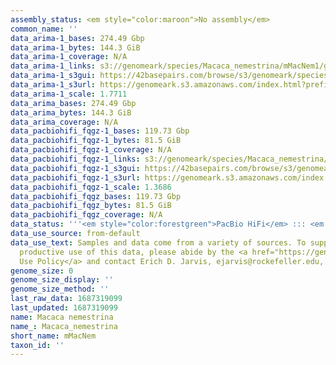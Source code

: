 ```yaml
---
assembly_status: <em style="color:maroon">No assembly</em>
common_name: ''
data_arima-1_bases: 274.49 Gbp
data_arima-1_bytes: 144.3 GiB
data_arima-1_coverage: N/A
data_arima-1_links: s3://genomeark/species/Macaca_nemestrina/mMacNem1/genomic_data/arima/<br>
data_arima-1_s3gui: https://42basepairs.com/browse/s3/genomeark/species/Macaca_nemestrina/mMacNem1/genomic_data/arima/
data_arima-1_s3url: https://genomeark.s3.amazonaws.com/index.html?prefix=species/Macaca_nemestrina/mMacNem1/genomic_data/arima/
data_arima-1_scale: 1.7711
data_arima_bases: 274.49 Gbp
data_arima_bytes: 144.3 GiB
data_arima_coverage: N/A
data_pacbiohifi_fqgz-1_bases: 119.73 Gbp
data_pacbiohifi_fqgz-1_bytes: 81.5 GiB
data_pacbiohifi_fqgz-1_coverage: N/A
data_pacbiohifi_fqgz-1_links: s3://genomeark/species/Macaca_nemestrina/mMacNem1/genomic_data/pacbio_hifi/<br>
data_pacbiohifi_fqgz-1_s3gui: https://42basepairs.com/browse/s3/genomeark/species/Macaca_nemestrina/mMacNem1/genomic_data/pacbio_hifi/
data_pacbiohifi_fqgz-1_s3url: https://genomeark.s3.amazonaws.com/index.html?prefix=species/Macaca_nemestrina/mMacNem1/genomic_data/pacbio_hifi/
data_pacbiohifi_fqgz-1_scale: 1.3686
data_pacbiohifi_fqgz_bases: 119.73 Gbp
data_pacbiohifi_fqgz_bytes: 81.5 GiB
data_pacbiohifi_fqgz_coverage: N/A
data_status: '''<em style="color:forestgreen">PacBio HiFi</em> ::: <em style="color:forestgreen">Arima</em>'''
data_use_source: from-default
data_use_text: Samples and data come from a variety of sources. To support fair and
  productive use of this data, please abide by the <a href="https://genome10k.soe.ucsc.edu/data-use-policies/">Data
  Use Policy</a> and contact Erich D. Jarvis, ejarvis@rockefeller.edu, with any questions.
genome_size: 0
genome_size_display: ''
genome_size_method: ''
last_raw_data: 1687319099
last_updated: 1687319099
name: Macaca nemestrina
name_: Macaca_nemestrina
short_name: mMacNem
taxon_id: ''
---
```

